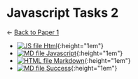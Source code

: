 # Javascript Tasks 2

← [Back to Paper 1](..)

- [![JS file](https://img.icons8.com/windows/512/4a90e2/js.png) Html](html.js){:height="1em"}
- [![MD file](https://img.icons8.com/windows/512/4a90e2/regular-document.png) Javascript](javascript.html){:height="1em"}
- [![HTML file](https://img.icons8.com/windows/512/4a90e2/regular-document.png) Markdown](markdown.html){:height="1em"}
- [![MD file](https://img.icons8.com/windows/512/4a90e2/regular-document.png) Success](success.html){:height="1em"}
